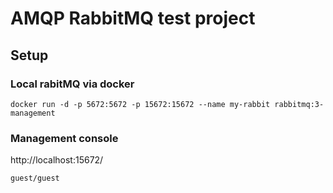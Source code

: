 # AMQP RabbitMQ test project

## Setup

### Local rabitMQ via docker

`docker run -d -p 5672:5672 -p 15672:15672 --name my-rabbit rabbitmq:3-management`

### Management console

http://localhost:15672/

`guest/guest`
